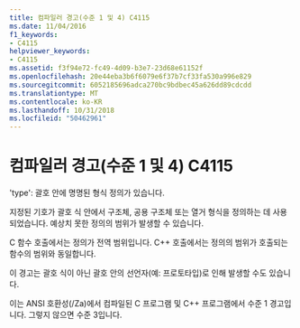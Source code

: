 ```yaml
---
title: 컴파일러 경고(수준 1 및 4) C4115
ms.date: 11/04/2016
f1_keywords:
- C4115
helpviewer_keywords:
- C4115
ms.assetid: f3f94e72-fc49-4d09-b3e7-23d68e61152f
ms.openlocfilehash: 20e44eba3b6f6079e6f37b7cf33fa530a996e829
ms.sourcegitcommit: 6052185696adca270bc9bdbec45a626dd89cdcdd
ms.translationtype: MT
ms.contentlocale: ko-KR
ms.lasthandoff: 10/31/2018
ms.locfileid: "50462961"
---
```

# <a name="compiler-warning-levels-1-and-4-c4115"></a>컴파일러 경고(수준 1 및 4) C4115

'type': 괄호 안에 명명된 형식 정의가 있습니다.

지정된 기호가 괄호 식 안에서 구조체, 공용 구조체 또는 열거 형식을 정의하는 데 사용되었습니다. 예상치 못한 정의의 범위가 발생할 수 있습니다.

C 함수 호출에서는 정의가 전역 범위입니다. C++ 호출에서는 정의의 범위가 호출되는 함수의 범위와 동일합니다.

이 경고는 괄호 식이 아닌 괄호 안의 선언자(예: 프로토타입)로 인해 발생할 수도 있습니다.

이는 ANSI 호환성(/Za)에서 컴파일된 C 프로그램 및 C++ 프로그램에서 수준 1 경고입니다. 그렇지 않으면 수준 3입니다.
